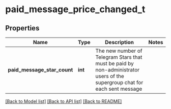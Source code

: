 # paid_message_price_changed_t

## Properties
Name | Type | Description | Notes
------------ | ------------- | ------------- | -------------
**paid_message_star_count** | **int** | The new number of Telegram Stars that must be paid by non-administrator users of the supergroup chat for each sent message | 

[[Back to Model list]](../README.md#documentation-for-models) [[Back to API list]](../README.md#documentation-for-api-endpoints) [[Back to README]](../README.md)


